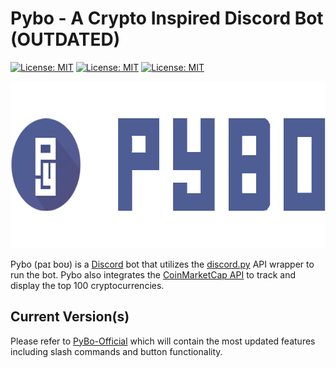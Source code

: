 # Pybo - A Crypto Inspired Discord Bot (OUTDATED)
[![License: MIT](https://img.shields.io/badge/License-MIT-yellow.svg)](https://opensource.org/licenses/MIT) [![License: MIT](https://img.shields.io/badge/Development_Server-PyBo-blue.svg)](https://discord.gg/25wb7AbaV5) [![License: MIT](https://img.shields.io/badge/Invite-PyBo-blue.svg)](https://discord.com/api/oauth2/authorize?client_id=733004304855597056&permissions=2435968598&scope=bot%20applications.commands)

<p align="center">
  <img width="676" height="267" src="https://github.com/AnotherCreator/DevBo-Official/blob/master/images/Pybo_Banner_Color.png">
</p>


Pybo (paɪ boʊ) is a [Discord](https://discord.com/brand-new) bot that utilizes the [discord.py](https://github.com/Rapptz/discord.py) 
API wrapper to run the bot. Pybo also integrates the [CoinMarketCap API](https://coinmarketcap.com/) to track and display the top 100 cryptocurrencies.

## Current Version(s)
Please refer to [PyBo-Official](https://github.com/AnotherCreator/PyBo-Official) which will contain the most updated features including slash commands and button functionality.
